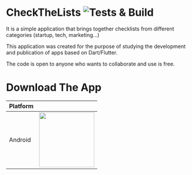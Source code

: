 
# CheckTheLists ![Tests & Build](https://github.com/enriquesaid/checkthelists/workflows/Tests%20&%20Build/badge.svg)

It is a simple application that brings together checklists from different categories (startup, tech, marketing...)

This application was created for the purpose of studying the development and publication of apps based on Dart/Flutter.

The code is open to anyone who wants to collaborate and use is free.

# Download The App

| Platform ||
| -------------|-|
| Android | <img src="https://images-na.ssl-images-amazon.com/images/G/01/mobile-apps/devportal2/res/images/amazon-appstore-badge-english-black.png" width=150 />
